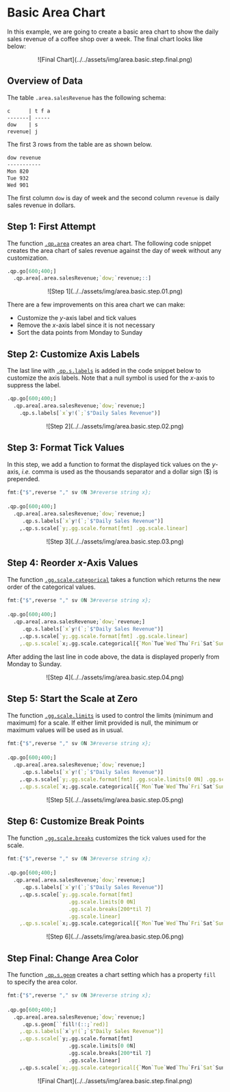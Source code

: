 # Basic Area Chart
In this example, we are going to create a basic area chart to show the daily sales revenue of a coffee shop over a week. The final chart looks like below:

<span style="display:block;text-align:center">
![Final Chart](../../assets/img/area.basic.step.final.png)
</span>

## Overview of Data
The table ``.area.salesRevenue`` has the following schema:

    c      | t f a
    -------| -----
    dow    | s    
    revenue| j 

The first 3 rows from the table are as shown below.

    dow revenue
    -----------
    Mon 820    
    Tue 932    
    Wed 901 

The first column ``dow`` is day of week and the second column ``revenue`` is daily sales revenue in dollars.

## Step 1: First Attempt
The function [``.qp.area``](https://code.kx.com/developer/libraries/grammar-of-graphics-geometries/#qparea) creates an area chart. The following code snippet creates the area chart of sales revenue against the day of week without any customization.

```q
.qp.go[600;400;]
  .qp.area[.area.salesRevenue;`dow;`revenue;::]
```

<span style="display:block;text-align:center">
![Step 1](../../assets/img/area.basic.step.01.png)
</span>

There are a few improvements on this area chart we can make:

- Customize the *y*-axis label and tick values
- Remove the *x*-axis label since it is not necessary
- Sort the data points from Monday to Sunday

## Step 2: Customize Axis Labels
The last line with [``.qp.s.labels``](https://code.kx.com/developer/libraries/grammar-of-graphics-layer-settings/#qpslabels) is added in the code snippet below to customize the axis labels. Note that a null symbol is used for the *x*-axis to suppress the label.

```q
.qp.go[600;400;]
  .qp.area[.area.salesRevenue;`dow;`revenue;]
    .qp.s.labels[`x`y!(`;`$"Daily Sales Revenue")]
```

<span style="display:block;text-align:center">
![Step 2](../../assets/img/area.basic.step.02.png)
</span>

## Step 3: Format Tick Values
In this step, we add a function to format the displayed tick values on the *y*-axis, *i.e.* comma is used as the thousands separator and a dollar sign ($) is prepended.

```q
fmt:{"$",reverse "," sv 0N 3#reverse string x};

.qp.go[600;400;]
  .qp.area[.area.salesRevenue;`dow;`revenue;]
     .qp.s.labels[`x`y!(`;`$"Daily Sales Revenue")]
    ,.qp.s.scale[`y;.gg.scale.format[fmt] .gg.scale.linear]
```

<span style="display:block;text-align:center">
![Step 3](../../assets/img/area.basic.step.03.png)
</span>

## Step 4: Reorder *x*-Axis Values
The function [``.gg.scale.categorical``](https://code.kx.com/developer/libraries/grammar-of-graphics-scales/#ggscalecategorical) takes a function which returns the new order of the categorical values.

```q
fmt:{"$",reverse "," sv 0N 3#reverse string x};

.qp.go[600;400;]
  .qp.area[.area.salesRevenue;`dow;`revenue;]
     .qp.s.labels[`x`y!(`;`$"Daily Sales Revenue")]
    ,.qp.s.scale[`y;.gg.scale.format[fmt] .gg.scale.linear]
    ,.qp.s.scale[`x;.gg.scale.categorical[{`Mon`Tue`Wed`Thu`Fri`Sat`Sun}]]
```

After adding the last line in code above, the data is displayed properly from Monday to Sunday.

<span style="display:block;text-align:center">
![Step 4](../../assets/img/area.basic.step.04.png)
</span>

## Step 5: Start the Scale at Zero
The function [``.gg.scale.limits``](https://code.kx.com/developer/libraries/grammar-of-graphics-scale-settings/#ggscalelimits) is used to control the limits (minimum and maximum) for a scale. If either limit provided is null, the minimum or maximum values will be used as in usual.

```q
fmt:{"$",reverse "," sv 0N 3#reverse string x};

.qp.go[600;400;]
  .qp.area[.area.salesRevenue;`dow;`revenue;]
     .qp.s.labels[`x`y!(`;`$"Daily Sales Revenue")]
    ,.qp.s.scale[`y;.gg.scale.format[fmt] .gg.scale.limits[0 0N] .gg.scale.linear]
    ,.qp.s.scale[`x;.gg.scale.categorical[{`Mon`Tue`Wed`Thu`Fri`Sat`Sun}]]
```

<span style="display:block;text-align:center">
![Step 5](../../assets/img/area.basic.step.05.png)
</span>

## Step 6: Customize Break Points
The function [``.gg.scale.breaks``](https://code.kx.com/developer/libraries/grammar-of-graphics-scale-settings/#ggscalebreaks) customizes the tick values used for the scale.
```q
fmt:{"$",reverse "," sv 0N 3#reverse string x};

.qp.go[600;400;]
  .qp.area[.area.salesRevenue;`dow;`revenue;]
     .qp.s.labels[`x`y!(`;`$"Daily Sales Revenue")]
    ,.qp.s.scale[`y;.gg.scale.format[fmt] 
                    .gg.scale.limits[0 0N] 
                    .gg.scale.breaks[200*til 7] 
                    .gg.scale.linear]
    ,.qp.s.scale[`x;.gg.scale.categorical[{`Mon`Tue`Wed`Thu`Fri`Sat`Sun}]]
```

<span style="display:block;text-align:center">
![Step 6](../../assets/img/area.basic.step.06.png)
</span>

## Step Final: Change Area Color
The function [``.qp.s.geom``](https://code.kx.com/developer/libraries/grammar-of-graphics-layer-settings/#qpsgeom) creates a chart setting which has a property ``fill`` to specify the area color.

```q
fmt:{"$",reverse "," sv 0N 3#reverse string x};

.qp.go[600;400;]
  .qp.area[.area.salesRevenue;`dow;`revenue;]
     .qp.s.geom[``fill!(::;`red)]
    ,.qp.s.labels[`x`y!(`;`$"Daily Sales Revenue")]
    ,.qp.s.scale[`y;.gg.scale.format[fmt] 
                    .gg.scale.limits[0 0N] 
                    .gg.scale.breaks[200*til 7] 
                    .gg.scale.linear]
    ,.qp.s.scale[`x;.gg.scale.categorical[{`Mon`Tue`Wed`Thu`Fri`Sat`Sun}]]
```

<span style="display:block;text-align:center">
![Final Chart](../../assets/img/area.basic.step.final.png)
</span>
